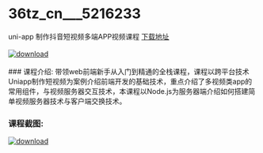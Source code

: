 # 36tz_cn___5216233
uni-app 制作抖音短视频多端APP视频课程
[下载地址](http://www.36tz.cn/article/5216233 "下载地址")
<br/></br>[![download](http://36tz.cn/muke_img/2020_11_2-60-300x218.png "下载地址")](http://www.36tz.cn/article/5216233 "下载地址")
<br/></br>### 课程介绍:
带领web前端新手从入门到精通的全栈课程，课程以跨平台技术Uniapp制作短视频为案例介绍前端开发的基础技术，重点介绍了多视频类app的常用组件，与视频服务器交互技术，本课程以Node.js为服务器端介绍如何搭建简单视频服务器技术与客户端交换技术。

### 课程截图:
[![download](http://36tz.cn/muke_img/2020_11_1-60.png "下载地址")](http://www.36tz.cn/article/5216233 "下载地址")
